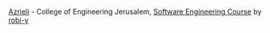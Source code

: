 [Azrieli](http://jce.ac.il) - College of Engineering Jerusalem,  [Software Engineering Course](https://github.com/jce-il/se-class) by [robi-y](https://github.com/robi-y) 